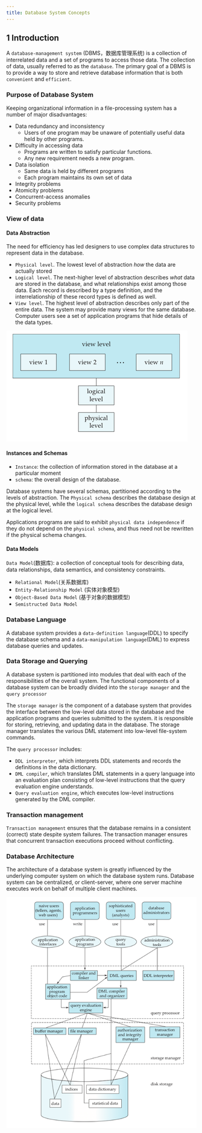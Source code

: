 ```yaml
---
title: Database System Concepts
---
```


## 1 Introduction


A `database-management system` (DBMS，数据库管理系统) is a collection of interrelated data and a set of programs to access those data.  The collection of data, usually referred to as the `database`. The primary goal of a DBMS is to provide a way to store and retrieve database information that is both `convenient` and `efficient`.

### Purpose of Database System

Keeping organizational information in a file-processing system has a number of major disadvantages:

* Data redundancy and inconsistency
    * Users of one program may be unaware of potentially useful data held by other programs.
* Difficulty in accessing data
    * Programs are written to satisfy particular functions.  
    * Any new requirement needs a new program.
* Data isolation
    * Same data is held by different programs 
    * Each program maintains its own set of data
* Integrity problems
* Atomicity problems
* Concurrent-access anomalies
* Security problems

### View of data

#### Data Abstraction
The need for efficiency has led designers to use complex data structures to represent data in the database.

* `Physical level`. The lowest level of abstraction *how* the data are actually stored
* `Logical level`. The next-higher level of abstraction describes *what* data are stored in the database, and what relationships exist among those data. Each record is described by a type definition, and the interrelationship of these record types is defined as well.
* `View level`. The highest level of abstraction describes only part of the entire data. The system may provide many views for the same database. Computer users see a set of application programs that hide details of the data types.


![the_three_views_of_data_abstraction](figures/the_three_views_of_data_abstraction.png)


#### Instances and Schemas

* `Instance`: the collection of information stored in the database at a particular moment
* `schema`: the overall design of the database.

Database systems have several schemas, partitioned according to the levels of abstraction. The `Physical schema` describes the database design at the physical level, while the `logical schema` describes the database design at the logical level.

Applications programs are said to exhibit `physical data independence` if they do not depend on the `physical schema`, and thus need not be rewritten if the physical schema changes.

#### Data Models

`Data Model`(数据库): a collection of conceptual tools for describing data, data relationships, data semantics, and consistency constraints.

* `Relational Model`(关系数据库)
* `Entity-Relationship Model` (实体对象模型)
* `Object-Based Data Model` (基于对象的数据模型)
* `Semistructed Data Model`

### Database Language

A database system provides a `data-definition language`(DDL) to specify the database schema and a `data-manipulation language`(DML) to express database queries and updates.

### Data Storage and Querying

A database system is partitioned into modules that deal with each of the responsibilities of the overall system. The functional components of a database system can be broadly divided into the `storage manager` and the `query processor`

The `storage manager` is the component of a database system that provides the interface between the low-level data stored in the database and the application programs and queries submitted to the system. it is responsible for storing, retrieving, and updating data in the database. The storage manager translates the various DML statement into low-level file-system commands.

The `query processor` includes:

* `DDL interpreter`, which interprets DDL statements and records the definitions in the data dictionary.
* `DML compiler`, which translates DML statements in a query language into an evaluation plan consisting of low-level instructions that the query evaluation engine understands.
* `Query evaluation engine`, which executes low-level instructions generated by the DML compiler.

###  Transaction management

`Transaction management` ensures that the database remains in a consistent (correct) state despite system failures. The transaction manager ensures that concurrent transaction executions proceed without conflicting.

### Database Architecture

The architecture of a database system is greatly influenced by the underlying computer system on which the database system runs. Database system can be centralized, or client-server, where one server machine executes work on behalf of multiple client machines.

![system_structure](figures/system_structure.png)



